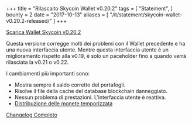 +++
title = "Rilascaito Skycoin Wallet v0.20.2"
tags = [
    "Statement",
]
bounty = 2
date = "2017-10-13"
aliases = [
	"/it/statement/skycoin-wallet-v0.20.2-released/"
]
+++

[Scarica Wallet Skycoin v0.20.2](https://www.skycoin.net/downloads/)

Questa versione corregge molti dei problemi con il Wallet precedente e ha una nuova interfaccia utente.
Mentre questa interfaccia utente è un miglioramento rispetto alla v0.19, è solo un paceholder fino a quando
verrà rilasciata la v0.21 o v0.22.

I cambiamenti più importanti sono:

- Mostra sempre il saldo corretto del portafogli.
- Risolve il file della cache del database blockchain danneggiato.
- Nessun problema di prestazioni. L'interfaccia utente è reattiva.
- [Distribuzione delle monete temporizzata](/statement/skycoin-distribution-plan/#timelocked-distribution)

[Changelog Completo](https://github.com/skycoin/skycoin/blob/master/CHANGELOG.md#0200---2017-10-10)
